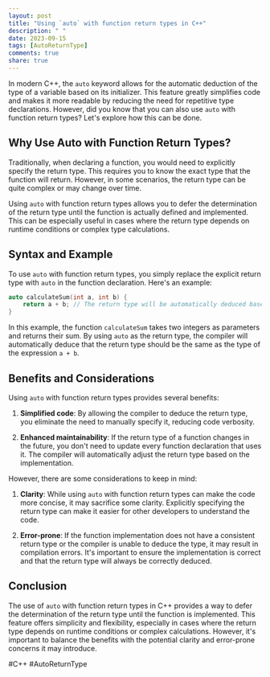 ```yaml
---
layout: post
title: "Using `auto` with function return types in C++"
description: " "
date: 2023-09-15
tags: [AutoReturnType]
comments: true
share: true
---
```


In modern C++, the `auto` keyword allows for the automatic deduction of the type of a variable based on its initializer. This feature greatly simplifies code and makes it more readable by reducing the need for repetitive type declarations. However, did you know that you can also use `auto` with function return types? Let's explore how this can be done.

## Why Use Auto with Function Return Types? ##

Traditionally, when declaring a function, you would need to explicitly specify the return type. This requires you to know the exact type that the function will return. However, in some scenarios, the return type can be quite complex or may change over time.

Using `auto` with function return types allows you to defer the determination of the return type until the function is actually defined and implemented. This can be especially useful in cases where the return type depends on runtime conditions or complex type calculations.

## Syntax and Example ##

To use `auto` with function return types, you simply replace the explicit return type with `auto` in the function declaration. Here's an example:

```cpp
auto calculateSum(int a, int b) {
    return a + b; // The return type will be automatically deduced based on the expression
}
```

In this example, the function `calculateSum` takes two integers as parameters and returns their sum. By using `auto` as the return type, the compiler will automatically deduce that the return type should be the same as the type of the expression `a + b`.

## Benefits and Considerations ##

Using `auto` with function return types provides several benefits:

1. **Simplified code**: By allowing the compiler to deduce the return type, you eliminate the need to manually specify it, reducing code verbosity.

2. **Enhanced maintainability**: If the return type of a function changes in the future, you don't need to update every function declaration that uses it. The compiler will automatically adjust the return type based on the implementation.

However, there are some considerations to keep in mind:

1. **Clarity**: While using `auto` with function return types can make the code more concise, it may sacrifice some clarity. Explicitly specifying the return type can make it easier for other developers to understand the code.

2. **Error-prone**: If the function implementation does not have a consistent return type or the compiler is unable to deduce the type, it may result in compilation errors. It's important to ensure the implementation is correct and that the return type will always be correctly deduced.

## Conclusion ##

The use of `auto` with function return types in C++ provides a way to defer the determination of the return type until the function is implemented. This feature offers simplicity and flexibility, especially in cases where the return type depends on runtime conditions or complex calculations. However, it's important to balance the benefits with the potential clarity and error-prone concerns it may introduce.

#C++ #AutoReturnType